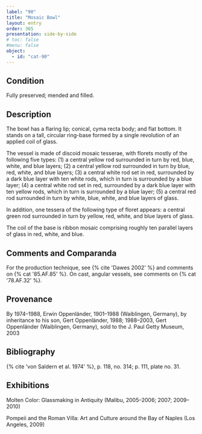 ```yaml
---
label: "90"
title: "Mosaic Bowl"
layout: entry
order: 365
presentation: side-by-side
# toc: false
#menu: false 
object:
  - id: "cat-90"
---
```


## Condition

Fully preserved; mended and filled.

## Description

The bowl has a flaring lip; conical, cyma recta body; and flat bottom. It stands on a tall, circular ring-base formed by a single revolution of an applied coil of glass.

The vessel is made of discoid mosaic tesserae, with florets mostly of the following five types: (1) a central yellow rod surrounded in turn by red, blue, white, and blue layers; (2) a central yellow rod surrounded in turn by blue, red, white, and blue layers; (3) a central white rod set in red, surrounded by a dark blue layer with ten white rods, which in turn is surrounded by a blue layer; (4) a central white rod set in red, surrounded by a dark blue layer with ten yellow rods, which in turn is surrounded by a blue layer; (5) a central red rod surrounded in turn by white, blue, white, and blue layers of glass.

In addition, one tessera of the following type of floret appears: a central green rod surrounded in turn by yellow, red, white, and blue layers of glass.

The coil of the base is ribbon mosaic comprising roughly ten parallel layers of glass in red, white, and blue.

## Comments and Comparanda

For the production technique, see {% cite 'Dawes 2002' %} and comments on {% cat '85.AF.85' %}. On cast, angular vessels, see comments on {% cat '78.AF.32' %}.

## Provenance

By 1974–1988, Erwin Oppenländer, 1901–1988 (Waiblingen, Germany), by inheritance to his son, Gert Oppenländer, 1988; 1988–2003, Gert Oppenländer (Waiblingen, Germany), sold to the J. Paul Getty Museum, 2003

## Bibliography

{% cite 'von Saldern et al. 1974' %}, p. 118, no. 314; p. 111, plate no. 31.

## Exhibitions

Molten Color: Glassmaking in Antiquity (Malibu, 2005–2006; 2007; 2009–2010)

Pompeii and the Roman Villa: Art and Culture around the Bay of Naples (Los Angeles, 2009)
